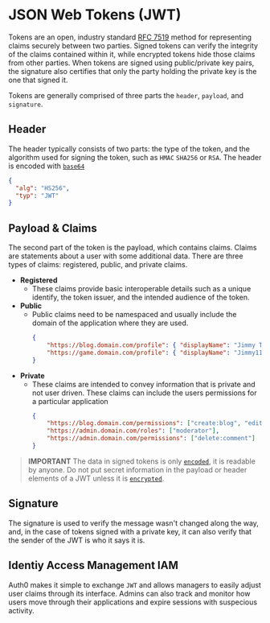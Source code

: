 # JSON Web Tokens (JWT)

Tokens are an open, industry standard [RFC 7519](https://tools.ietf.org/html/rfc7519) method for representing claims securely between two parties. Signed tokens can verify the integrity of the claims contained within it, while encrypted tokens hide those claims from other parties. When tokens are signed using public/private key pairs, the signature also certifies that only the party holding the private key is the one that signed it.

Tokens are generally comprised of three parts the `header`, `payload`, and `signature`. 

## Header

The header typically consists of two parts: the type of the token, and the algorithm used for signing the token, such as `HMAC` `SHA256` or `RSA`. The header is encoded with [`base64`](https://en.wikipedia.org/wiki/Base64)

```json
{
  "alg": "HS256",
  "typ": "JWT"
}
```

## Payload & Claims
The second part of the token is the payload, which contains claims. Claims are statements about a user with some additional data. There are three types of claims: registered, public, and private claims.

- **Registered**
    - These claims provide basic interoperable details such as a unique identify, the token issuer, and the intended audience of the token. 
- **Public**
    - Public claims need to be namespaced and usually include the domain of the application where they are used.
        ```json
        {
            "https://blog.domain.com/profile": { "displayName": "Jimmy Tester" },
            "https://game.domain.com/profile": { "displayName": "Jimmy117" },
        }
        ```
- **Private**
    - These claims are intended to convey information that is private and not user driven. These claims can include the users permissions for a particular application 
        ```json
        {
            "https://blog.domain.com/permissions": ["create:blog", "edit:blog"],
            "https://admin.domain.com/roles": ["moderator"],
            "https://admin.domain.com/permissions": ["delete:comment"]
        }
        ```

> **IMPORTANT** The data in signed tokens is only [`encoded`](https://danielmiessler.com/study/encoding-encryption-hashing-obfuscation/#:~:text=Encoding%20is%20for%20maintaining%20data,order%20to%20return%20to%20plaintext.), it is readable by anyone. Do not put secret information in the payload or header elements of a JWT unless it is [`encrypted`](https://danielmiessler.com/study/encoding-encryption-hashing-obfuscation/#:~:text=Encoding%20is%20for%20maintaining%20data,order%20to%20return%20to%20plaintext.).


## Signature
The signature is used to verify the message wasn't changed along the way, and, in the case of tokens signed with a private key, it can also verify that the sender of the JWT is who it says it is.


## Identiy Access Management IAM

Auth0 makes it simple to exchange `JWT` and allows managers to easily adjust user claims through its interface. Admins can also track and monitor how users move through their applications and expire sessions with suspecious activity.